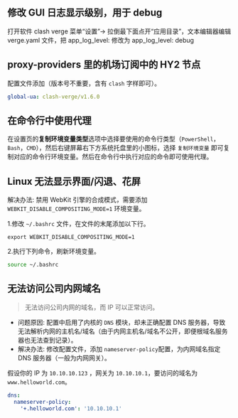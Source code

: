 ## 修改 GUI 日志显示级别，用于 debug

打开软件 clash verge 菜单“设置”-> 拉倒最下面点开“应用目录”，文本编辑器编辑 verge.yaml 文件，把 app_log_level: 修改为 app_log_level: debug

## proxy-providers 里的机场订阅中的 HY2 节点

配置文件添加（版本号不重要，含有 `clash` 字样即可）。

```yaml
global-ua: clash-verge/v1.6.0
```

## 在命令行中使用代理

在设置页的**复制环境变量类型**选项中选择要使用的命令行类型（`PowerShell`，`Bash`，`CMD`），然后右键屏幕右下方系统托盘里的小图标，选择 `复制环境变量` 即可复制对应的命令行环境变量。然后在命令行中执行对应的命令即可使用代理。

## Linux 无法显示界面/闪退、花屏

解决办法: 禁用 WebKit 引擎的合成模式，需要添加 `WEBKIT_DISABLE_COMPOSITING_MODE=1` 环境变量。

1.修改 `~/.bashrc` 文件，在文件的末尾添加以下行。

```
export WEBKIT_DISABLE_COMPOSITING_MODE=1
```

2.执行下列命令，刷新环境变量。

```bash
source ~/.bashrc
```

## 无法访问公司内网域名

> 无法访问公司内网的域名，而 IP 可以正常访问。

- 问题原因: 配置中启用了内核的 `DNS` 模块，却未正确配置 DNS 服务器，导致无法解析内网的主机名/域名（由于内网主机名/域名不公开，即便根域名服务器也无法查到记录）。
- 解决办法: 修改配置文件，添加 `nameserver-policy`配置，为内网域名指定 DNS 服务器（一般为内网网关）。

假设你的 IP 为 `10.10.10.123` ，网关为 `10.10.10.1`，要访问的域名为 `www.helloworld.com`。

```yaml
dns:
  nameserver-policy:
    '+.helloworld.com': '10.10.10.1'
```
